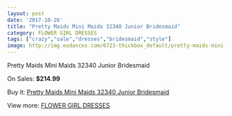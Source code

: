 ```yaml
---
layout: post
date: '2017-10-26'
title: "Pretty Maids Mini Maids 32340 Junior Bridesmaid"
category: FLOWER GIRL DRESSES
tags: ["crazy","sale","dresses","bridesmaid","style"]
image: http://img.eudances.com/6723-thickbox_default/pretty-maids-mini-maids-32340-junior-bridesmaid.jpg
---
```

Pretty Maids Mini Maids 32340 Junior Bridesmaid

On Sales: **$214.99**
<a href="https://www.eudances.com/en/flower-girl-dresses/2478-pretty-maids-mini-maids-32340-junior-bridesmaid.html"><amp-img layout="responsive" width="600" height="600" src="//img.eudances.com/6723-thickbox_default/pretty-maids-mini-maids-32340-junior-bridesmaid.jpg" alt="Pretty Maids Mini Maids 32340 Junior Bridesmaid 0" /></a>

Buy it: [Pretty Maids Mini Maids 32340 Junior Bridesmaid](https://www.eudances.com/en/flower-girl-dresses/2478-pretty-maids-mini-maids-32340-junior-bridesmaid.html "Pretty Maids Mini Maids 32340 Junior Bridesmaid")

View more: [FLOWER GIRL DRESSES](https://www.eudances.com/en/30-flower-girl-dresses "FLOWER GIRL DRESSES")
